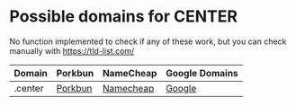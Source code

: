 # Possible domains for CENTER

No function implemented to check if any of these work, but you can check manually with https://tld-list.com/

| Domain | Porkbun | NameCheap | Google Domains |
|---|---|---|---|
| .center | [Porkbun](https://porkbun.com/checkout/search?prb=e814663da1&tlds=&idnLanguage=&search=search&q=.center) | [Namecheap](https://www.namecheap.com/domains/registration/results/?domain=.center) | [Google](https://domains.google.com/registrar/search?searchTerm=.center) |
